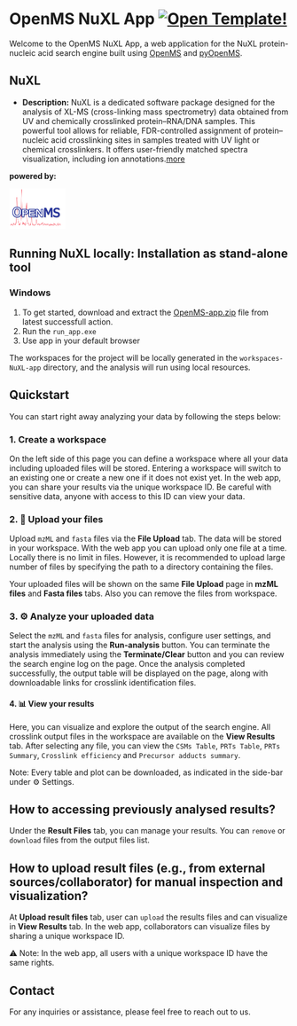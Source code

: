 # OpenMS NuXL App [![Open Template!](https://static.streamlit.io/badges/streamlit_badge_black_white.svg)](https://openms-template.streamlit.app/)

Welcome to the OpenMS NuXL App, a web application for the NuXL protein-nucleic acid search engine built using [OpenMS](https://openms.de/) and [pyOpenMS](https://pyopenms.readthedocs.io/en/latest/).

## NuXL

- **Description:** NuXL is a dedicated software package designed for the analysis of XL-MS (cross-linking mass spectrometry) data obtained from UV and chemically crosslinked protein–RNA/DNA samples. This powerful tool allows for reliable, FDR-controlled assignment of protein–nucleic acid crosslinking sites in samples treated with UV light or chemical crosslinkers. It offers user-friendly matched spectra visualization, including ion annotations.[more](https://ssp2022.com/index.php/timetable/event/henning-urlaub/#:~:text=NuXL%20is%20available%20in%20the,spectra%20visualization%20including%20ion%20annotations.)
  
**powered by:**

<img src="assets/OpenMS.png" width=20%>
  
## Running NuXL locally: Installation as stand-alone tool
### Windows
1. To get started, download and extract the [OpenMS-app.zip](https://github.com/Arslan-Siraj/nuxl-app/actions) file from latest successfull action.
2. Run the `run_app.exe`
3. Use app in your default browser <br/>

The workspaces for the project will be locally generated in the `workspaces-NuXL-app` directory, and the analysis will run using local resources.
   
## Quickstart 

You can start right away analyzing your data by following the steps below:

### 1. Create a workspace
On the left side of this page you can define a workspace where all your data including uploaded files will be stored. Entering a workspace will switch to an existing one or create a new one if it does not exist yet. In the web app, you can share your results via the unique workspace ID. Be careful with sensitive data, anyone with access to this ID can view your data.

### 2. 📁 Upload your files
Upload `mzML` and `fasta` files via the **File Upload** tab. The data will be stored in your workspace. With the web app you can upload only one file at a time.
Locally there is no limit in files. However, it is recommended to upload large number of files by specifying the path to a directory containing the files.

Your uploaded files will be shown on the same **File Upload** page in  **mzML files** and **Fasta files** tabs. Also you can remove the files from workspace.

### 3. ⚙️ Analyze your uploaded data

Select the `mzML` and `fasta` files for analysis, configure user settings, and start the analysis using the **Run-analysis** button.
You can terminate the analysis immediately using the **Terminate/Clear** button and you can review the search engine log on the page.
Once the analysis completed successfully, the output table will be displayed on the page, along with downloadable links for crosslink identification files.

#### 4. 📊 View your results
Here, you can visualize and explore the output of the search engine. All crosslink output files in the workspace are available on the **View Results** tab.
After selecting any file, you can view the `CSMs Table`, `PRTs Table`, `PRTs Summary`, `Crosslink efficiency` and `Precursor adducts summary`.

Note: Every table and plot can be downloaded, as indicated in the side-bar under ⚙️ Settings.

## How to accessing previously analysed results?
Under the **Result Files** tab, you can manage your results. You can `remove` or `download` files from the output files list.

## How to upload result files (e.g., from external sources/collaborator) for manual inspection and visualization?
At **Upload result files** tab, user can  `upload` the results files and can visualize in **View Results** tab.
In the web app, collaborators can visualize files by sharing a unique workspace ID.

⚠️ Note: In the web app, all users with a unique workspace ID have the same rights.

## Contact
For any inquiries or assistance, please feel free to reach out to us.
<br/><br/>





